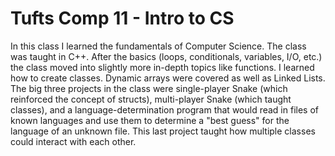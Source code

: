 # Tufts Comp 11 - Intro to CS

In this class I learned the fundamentals of Computer Science.
The class was taught in C++. After the basics (loops, conditionals,
variables, I/O, etc.) the class moved into slightly more in-depth
topics like functions. I learned how to create classes. Dynamic
arrays were covered as well as Linked Lists. The big three 
projects in the class were single-player Snake (which reinforced 
the concept of structs), multi-player Snake (which taught classes),
and a language-determination program that would read in files of 
known languages and use them to determine a "best guess" for the
language of an unknown file. This last project taught how multiple 
classes could interact with each other.